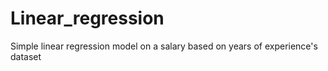 # Linear_regression
Simple linear regression model on a salary based on years of experience's dataset
